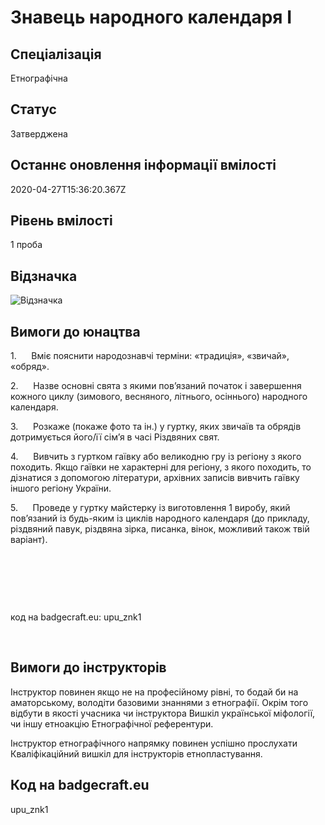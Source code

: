 # Знавець народного календаря І

## Спеціалізація

Етнографічна

## Статус

Затверджена

## Останнє оновлення інформації вмілості

2020-04-27T15:36:20.367Z

## Рівень вмілості

1 проба

## Відзначка

![Відзначка](../images/Znavets_narodnoho_kalendaria_I/____________________________1__.jpg)

## Вимоги до юнацтва

<p>1.&nbsp;&nbsp;&nbsp;&nbsp;&nbsp;
Вміє
пояснити народознавчі терміни: «традиція», «звичай», «обряд».</p>

<p>2.&nbsp;&nbsp;&nbsp;&nbsp;&nbsp;
Назве
основні свята з якими пов’язаний початок і завершення кожного циклу (зимового,
весняного, літнього, осіннього) народного календаря.</p>

<p>3.&nbsp;&nbsp;&nbsp;&nbsp;&nbsp;
Розкаже
(покаже фото та ін.) у гуртку, яких звичаїв та обрядів дотримується його/її сім’я в часі Різдвяних свят.</p>

<p>4.&nbsp;&nbsp;&nbsp;&nbsp;&nbsp;
Вивчить
з гуртком гаївку або великодню гру із регіону з якого походить. Якщо гаївки не
характерні для регіону, з якого походить, то дізнатися з допомогою літератури,
архівних записів вивчить гаївку іншого регіону України. </p>

<p>5.&nbsp;&nbsp;&nbsp;&nbsp;&nbsp;
Проведе
у гуртку майстерку із виготовлення 1 виробу, який пов’язаний із будь-яким із
циклів народного календаря (до прикладу, різдвяний павук, різдвяна зірка,
писанка, вінок, можливий також твій варіант).</p><p><br></p><p><br></p><p><br></p><p>код на badgecraft.eu: upu_znk1&nbsp; &nbsp; &nbsp;</p>

<p><b>&nbsp;</b></p>

## Вимоги до інструкторів

<p>Інструктор повинен якщо не на професійному рівні, то бодай би на аматорському, володіти базовими знаннями з етнографії. Окрім того відбути в якості учасника чи інструктора Вишкіл української міфології, чи іншу етноакцію Етнографічної референтури.&nbsp;</p><p>Інструктор етнографічного напрямку повинен успішно прослухати Кваліфікаційний вишкіл для інструкторів етнопластування.</p>

## Код на badgecraft.eu

upu_znk1